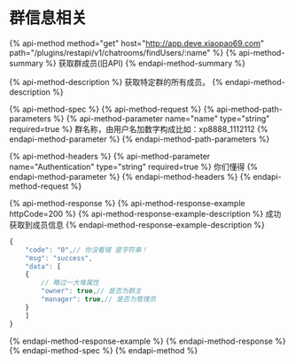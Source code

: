 # 群信息相关

{% api-method method="get" host="http://app.deve.xiaopao69.com" path="/plugins/restapi/v1/chatrooms/findUsers/:name" %}
{% api-method-summary %}
获取群成员\(旧API\)
{% endapi-method-summary %}

{% api-method-description %}
获取特定群的所有成员。
{% endapi-method-description %}

{% api-method-spec %}
{% api-method-request %}
{% api-method-path-parameters %}
{% api-method-parameter name="name" type="string" required=true %}
群名称，由用户名加数字构成比如：xp8888\_1112112
{% endapi-method-parameter %}
{% endapi-method-path-parameters %}

{% api-method-headers %}
{% api-method-parameter name="Authentication" type="string" required=true %}
你们懂得
{% endapi-method-parameter %}
{% endapi-method-headers %}
{% endapi-method-request %}

{% api-method-response %}
{% api-method-response-example httpCode=200 %}
{% api-method-response-example-description %}
成功获取到成员信息
{% endapi-method-response-example-description %}

```javascript
{
    "code": "0",// 你没看错 是字符串！
    "msg": "success",
    "data": [
    {
        // 略过一大堆属性
        "owner": true,// 是否为群主
        "manager": true,// 是否为管理员
    }
    ]
}
```
{% endapi-method-response-example %}
{% endapi-method-response %}
{% endapi-method-spec %}
{% endapi-method %}



